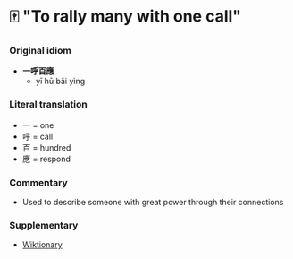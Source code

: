# 🀄 "To rally many with one call"

### Original idiom

* **一呼百應**&#x20;
  * yī hū bǎi yìng

### Literal translation

* 一 = one&#x20;
* 呼 = call&#x20;
* 百 = hundred&#x20;
* 應 = respond

### Commentary

* Used to describe someone with great power through their connections&#x20;

### Supplementary

* [Wiktionary](https://en.wiktionary.org/wiki/%E4%B8%80%E5%91%BC%E7%99%BE%E6%87%89#Chinese)

